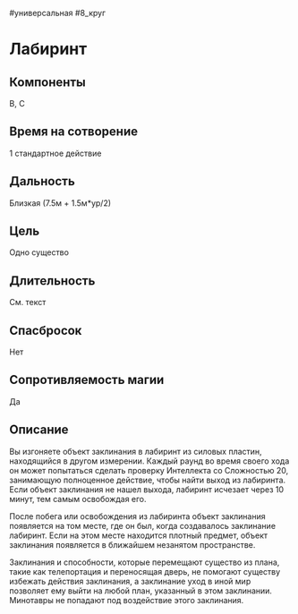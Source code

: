 #универсальная
#8_круг
# Лабиринт

## Компоненты
В, С

## Время на сотворение
1 стандартное действие

## Дальность
Близкая (7.5м + 1.5м*ур/2)

## Цель
Одно существо

## Длительность
См. текст

## Спасбросок
Нет

## Сопротивляемость магии
Да

## Описание
Вы изгоняете объект заклинания в лабиринт из силовых пластин, находящийся в другом измерении. Каждый раунд во время своего хода он может попытаться сделать проверку Интеллекта со Сложностью 20, занимающую полноценное действие, чтобы найти выход из лабиринта. Если объект заклинания не нашел выхода, лабиринт исчезает через 10 минут, тем самым освобождая его.

После побега или освобождения из лабиринта объект заклинания появляется на том месте, где он был, когда создавалось заклинание лабиринт. Если на этом месте находится плотный предмет, объект заклинания появляется в ближайшем незанятом пространстве.

Заклинания и способности, которые перемещают существо из плана, такие как телепортация и переносящая дверь, не помогают существу избежать действия заклинания, а заклинание уход в иной мир позволяет ему выйти на любой план, указанный в этом заклинании. Минотавры не попадают под воздействие этого заклинания.